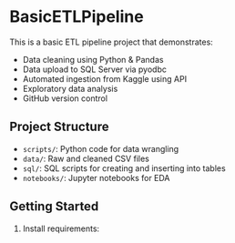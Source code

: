 # BasicETLPipeline

This is a basic ETL pipeline project that demonstrates:

- Data cleaning using Python & Pandas
- Data upload to SQL Server via pyodbc
- Automated ingestion from Kaggle using API
- Exploratory data analysis
- GitHub version control

## Project Structure

- `scripts/`: Python code for data wrangling
- `data/`: Raw and cleaned CSV files
- `sql/`: SQL scripts for creating and inserting into tables
- `notebooks/`: Jupyter notebooks for EDA

## Getting Started

1. Install requirements: 
